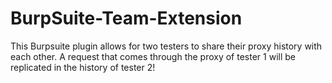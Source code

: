 # BurpSuite-Team-Extension
This Burpsuite plugin allows for two testers to share their proxy history with each other. A request that comes through the proxy of tester 1 will be replicated in the history of tester 2!

